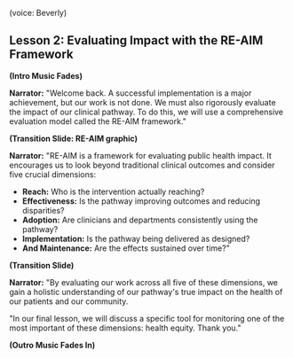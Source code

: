 (voice: Beverly)

## Lesson 2: Evaluating Impact with the RE-AIM Framework

**(Intro Music Fades)**

**Narrator:** "Welcome back. A successful implementation is a major achievement, but our work is not done. We must also rigorously evaluate the impact of our clinical pathway. To do this, we will use a comprehensive evaluation model called the RE-AIM framework."

**(Transition Slide: RE-AIM graphic)**

**Narrator:** "RE-AIM is a framework for evaluating public health impact. It encourages us to look beyond traditional clinical outcomes and consider five crucial dimensions:

*   **Reach:** Who is the intervention actually reaching?
*   **Effectiveness:** Is the pathway improving outcomes and reducing disparities?
*   **Adoption:** Are clinicians and departments consistently using the pathway?
*   **Implementation:** Is the pathway being delivered as designed?
*   **And Maintenance:** Are the effects sustained over time?"

**(Transition Slide)**

**Narrator:** "By evaluating our work across all five of these dimensions, we gain a holistic understanding of our pathway's true impact on the health of our patients and our community.

"In our final lesson, we will discuss a specific tool for monitoring one of the most important of these dimensions: health equity. Thank you."

**(Outro Music Fades In)**
